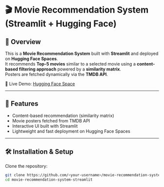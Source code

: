 # 🎬 Movie Recommendation System (Streamlit + Hugging Face)

## 📌 Overview
This is a **Movie Recommendation System** built with **Streamlit** and deployed on **Hugging Face Spaces**.  
It recommends **Top-5 movies** similar to a selected movie using a **content-based filtering approach** powered by a **similarity matrix**.  
Posters are fetched dynamically via the **TMDB API**.

🔗 Live Demo: [Hugging Face Space](https://huggingface.co/spaces/erfanulkabirhira/DataSynthis_Job_task)

---

## 🚀 Features
- Content-based recommendation (similarity matrix)
- Movie posters fetched from TMDB API
- Interactive UI built with Streamlit
- Lightweight and fast deployment on Hugging Face Spaces

---

## 🛠️ Installation & Setup
Clone the repository:
```bash
git clone https://github.com/<your-username>/movie-recommendation-system-streamlit.git
cd movie-recommendation-system-streamlit
